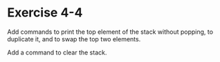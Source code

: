 # Exercise 4-4

Add commands to print the top element of the stack without popping, to duplicate it, and to swap the top two elements.

Add a command to clear the stack.

